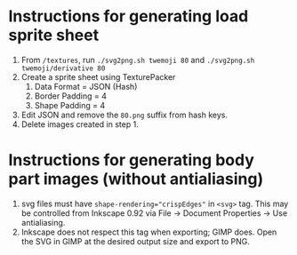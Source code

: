 # Instructions for generating load sprite sheet

1. From `/textures`, run `./svg2png.sh twemoji 80` and `./svg2png.sh twemoji/derivative 80`
1. Create a sprite sheet using TexturePacker
   1. Data Format = JSON (Hash)
   1. Border Padding = 4
   1. Shape Padding = 4
1. Edit JSON and remove the `80.png` suffix from hash keys.
1. Delete images created in step 1.

# Instructions for generating body part images (without antialiasing)

1. svg files must have `shape-rendering="crispEdges"` in `<svg>` tag. This may be controlled from Inkscape 0.92 via File -> Document Properties -> Use antialiasing.
1. Inkscape does not respect this tag when exporting; GIMP does. Open the SVG in GIMP at the desired output size and export to PNG.
